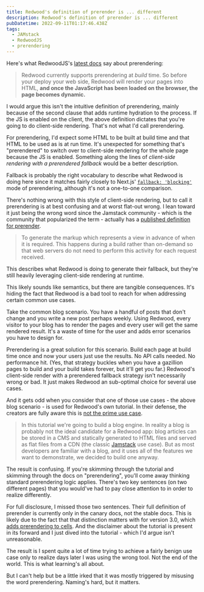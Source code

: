 ```yaml
---
title: Redwood's definition of prerender is ... different
description: Redwood's definition of prerender is ... different
pubDatetime: 2022-09-11T01:17:46.438Z
tags:
  - JAMstack
  - RedwoodJS
  - prerendering
---
```


Here's what RedwoodJS's [latest docs](https://github.com/redwoodjs/redwood/blob/b9110e9a7267c2102585ec9353da427a7067a92c/docs/docs/prerender.md) say about prerendering:

> Redwood currently supports prerendering at _build_ time. So before your deploy your web side, Redwood will render your pages into HTML, **and once the JavaScript has been loaded on the browser, the page becomes dynamic.**

I would argue this isn't the intuitive definition of prerendering, mainly because of the second clause that adds runtime hydration to the process. If the JS is enabled on the client, the above definition dictates that you're going to do client-side rendering. That's not what I'd call prerendering.

For prerendering, I'd expect some HTML to be built at build time and that HTML to be used as is at run time. It's unexpected for something that's "prerendered" to switch over to client-side rendering for the whole page because the JS is enabled. Something along the lines of _client-side rendering with a prerendered fallback_ would be a better description.

Fallback is probably the right vocabulary to describe what Redwood is doing here since it matches fairly closely to Next.js' [`fallback: 'blocking'`](https://nextjs.org/docs/api-reference/data-fetching/get-static-paths#fallback-blocking) mode of prerendering, although it's not a one-to-one comparison.

There's nothing wrong with this style of client-side rendering, but to call it prerendering is at best confusing and at worst flat-out wrong. I lean toward it just being the wrong word since the Jamstack community - which is the community that popularized the term - actually has a [published definition for prerender](https://jamstack.org/glossary/pre-render/).

> To generate the markup which represents a view in advance of when it is required. This happens during a build rather than on-demand so that web servers do not need to perform this activity for each request received.

This describes what Redwood is doing to generate their fallback, but they're still heavily leveraging client-side rendering at runtime.

This likely sounds like semantics, but there are tangible consequences. It's hiding the fact that Redwood is a bad tool to reach for when addressing certain common use cases.

Take the common blog scenario. You have a handful of posts that don't change and you write a new post perhaps weekly. Using Redwood, every visitor to your blog has to render the pages and every user will get the same rendered result. It's a waste of time for the user and adds error scenarios you have to design for.

Prerendering is a great solution for this scenario. Build each page at build time once and now your users just use the results. No API calls needed. No performance hit. (Yes, that strategy buckles when you have a gazillion pages to build and your build takes forever, but it'll get you far.) Redwood's client-side render with a prerendered fallback strategy isn't necessarily wrong or bad. It just makes Redwood an sub-optimal choice for several use cases.

And it gets odd when you consider that one of those use cases - the above blog scenario - is used for Redwood's own tutorial. In their defense, the creators are fully aware this is [not the prime use case](https://redwoodjs.com/docs/tutorial/foreword).

> In this tutorial we're going to build a blog engine. In reality a blog is probably not the ideal candidate for a Redwood app: blog articles can be stored in a CMS and statically generated to HTML files and served as flat files from a CDN (the classic [Jamstack](https://jamstack.org/) use case). But as most developers are familiar with a blog, and it uses all of the features we want to demonstrate, we decided to build one anyway.

The result is confusing. If you're skimming through the tutorial and skimming through the docs on "prerendering", you'll come away thinking standard prerendering logic applies. There's two key sentences (on two different pages) that you would've had to pay close attention to in order to realize differently.

For full disclosure, I missed those two sentences. Their full definition of prerender is currently only in the canary docs, not the stable docs. This is likely due to the fact that that distinction matters with for version 3.0, which [adds prerendering to cells](https://community.redwoodjs.com/t/redwood-v3-0-0-rc-is-now-available/3836#cell-and-route-parameter-prerendering-2). And the disclaimer about the tutorial is present in its forward and I just dived into the tutorial - which I'd argue isn't unreasonable.

The result is I spent quite a lot of time trying to achieve a fairly benign use case only to realize days later I was using the wrong tool. Not the end of the world. This is what learning's all about.

But I can't help but be a little irked that it was mostly triggered by misusing the word prerendering. Naming's hard, but it matters.
